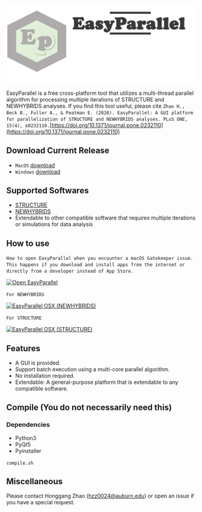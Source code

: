 
![EasyParallel](img1.png)

EasyParallel is a free cross-platform tool that utilizes a multi-thread parallel algorithm for processing multiple iterations of STRUCTURE and NEWHYBRIDS analyses. If you find this tool useful, please cite `Zhao H., Beck B., Fuller A., & Peatman E. (2020). EasyParallel: A GUI platform for parallelization of STRUCTURE and NEWHYBRIDS analyses. PLoS ONE, 15(4), e0232110.`[https://doi.org/10.1371/journal.pone.0232110](https://doi.org/10.1371/journal.pone.0232110)

## Download Current Release
- `MacOS` [download](https://drive.google.com/file/d/1msCMSfDbxzUV9hdpsZ2CZ4fuxQ_abf7d/view?usp=sharing)
- `Windows` [download](https://drive.google.com/file/d/17PW2w0VgMfhFk9qppoosq0gyify52uCp/view?usp=sharing)

## Supported Softwares
 - [STRUCTURE](https://web.stanford.edu/group/pritchardlab/structure_software/release_versions/v2.3.4/html/structure.html)
 - [NEWHYBRIDS](https://github.com/eriqande/newhybrids)
 - Extendable to other compatible software that requires multiple iterations or simulations for data analysis

## How to use

`How to open EasyParallel when you encounter a macOS Gatekeeper issue. This happens if you download and install apps from the internet or directly from a developer instead of App Store.`

[![Open EasyParallel](https://img.youtube.com/vi/rk8NRIea_MQ/0.jpg)](https://www.youtube.com/watch?v=rk8NRIea_MQ "Open EasyParalle")

`For NEWHYBRIDS`

[![EasyParallel OSX (NEWHYBRIDS)](https://img.youtube.com/vi/fvt6QTSmrU0/0.jpg)](https://www.youtube.com/watch?v=fvt6QTSmrU0 "EasyParallel OSX (NEWHYBRIDS)")

`For STRUCTURE`

[![EasyParallel OSX (STRUCTURE)](https://img.youtube.com/vi/bEMs-0ujVkw/0.jpg)](https://www.youtube.com/watch?v=bEMs-0ujVkw "EasyParallel OSX (STRUCTURE)")
 
## Features
 - A GUI is provided. 
 - Support batch execution using a multi-core parallel algorithm.
 - No installation required.
 - Extendable: A general-purpose platform that is extendable to any compatible software.


## Compile (You do not necessarily need this)
  ### Dependencies
   - Python3
   - PyQt5
   - Pyinstaller
  
  ```compile.sh```
## Miscellaneous

 Please contact Honggang Zhao (hzz0024@auburn.edu) or open an issue if you have a special request.
      
